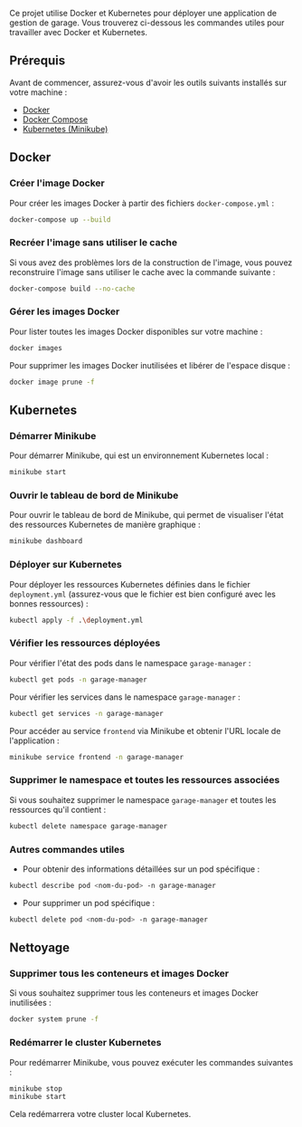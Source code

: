 Ce projet utilise Docker et Kubernetes pour déployer une application de gestion de garage. Vous trouverez ci-dessous les commandes utiles pour travailler avec Docker et Kubernetes.

## Prérequis

Avant de commencer, assurez-vous d'avoir les outils suivants installés sur votre machine :

- [Docker](https://www.docker.com/)
- [Docker Compose](https://docs.docker.com/compose/)
- [Kubernetes (Minikube)](https://minikube.sigs.k8s.io/docs/)

## Docker

### Créer l'image Docker

Pour créer les images Docker à partir des fichiers `docker-compose.yml` :

```bash
docker-compose up --build
```

### Recréer l'image sans utiliser le cache

Si vous avez des problèmes lors de la construction de l'image, vous pouvez reconstruire l'image sans utiliser le cache avec la commande suivante :

```bash
docker-compose build --no-cache
```

### Gérer les images Docker

Pour lister toutes les images Docker disponibles sur votre machine :

```bash
docker images
```

Pour supprimer les images Docker inutilisées et libérer de l'espace disque :

```bash
docker image prune -f
```

## Kubernetes

### Démarrer Minikube

Pour démarrer Minikube, qui est un environnement Kubernetes local :

```bash
minikube start
```

### Ouvrir le tableau de bord de Minikube

Pour ouvrir le tableau de bord de Minikube, qui permet de visualiser l'état des ressources Kubernetes de manière graphique :

```bash
minikube dashboard
```

### Déployer sur Kubernetes

Pour déployer les ressources Kubernetes définies dans le fichier `deployment.yml` (assurez-vous que le fichier est bien configuré avec les bonnes ressources) :

```bash
kubectl apply -f .\deployment.yml
```

### Vérifier les ressources déployées

Pour vérifier l'état des pods dans le namespace `garage-manager` :

```bash
kubectl get pods -n garage-manager
```

Pour vérifier les services dans le namespace `garage-manager` :

```bash
kubectl get services -n garage-manager
```

Pour accéder au service `frontend` via Minikube et obtenir l'URL locale de l'application :

```bash
minikube service frontend -n garage-manager
```

### Supprimer le namespace et toutes les ressources associées

Si vous souhaitez supprimer le namespace `garage-manager` et toutes les ressources qu'il contient :

```bash
kubectl delete namespace garage-manager
```

### Autres commandes utiles

- Pour obtenir des informations détaillées sur un pod spécifique :

```bash
kubectl describe pod <nom-du-pod> -n garage-manager
```

- Pour supprimer un pod spécifique :

```bash
kubectl delete pod <nom-du-pod> -n garage-manager
```

## Nettoyage

### Supprimer tous les conteneurs et images Docker

Si vous souhaitez supprimer tous les conteneurs et images Docker inutilisées :

```bash
docker system prune -f
```

### Redémarrer le cluster Kubernetes

Pour redémarrer Minikube, vous pouvez exécuter les commandes suivantes :

```bash
minikube stop
minikube start
```

Cela redémarrera votre cluster local Kubernetes.